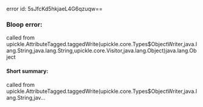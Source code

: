 error id: 5sJfcKd5hkjaeL4G6qzuqw==
### Bloop error:

called from upickle.AttributeTagged.taggedWrite(upickle.core.Types$ObjectWriter,java.lang.String,java.lang.String,upickle.core.Visitor,java.lang.Object)java.lang.Object
#### Short summary: 

called from upickle.AttributeTagged.taggedWrite(upickle.core.Types$ObjectWriter,java.lang.String,jav...